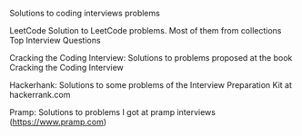 Solutions to coding interviews problems

LeetCode
	Solution to LeetCode problems.
	Most of them from collections Top Interview Questions 
	
Cracking the Coding Interview:
	Solutions to problems proposed at the book Cracking the Coding Interview

Hackerhank:
	Solutions to some problems of the Interview Preparation Kit at hackerrank.com

Pramp:
	Solutions to problems I got at pramp interviews
	(https://www.pramp.com)